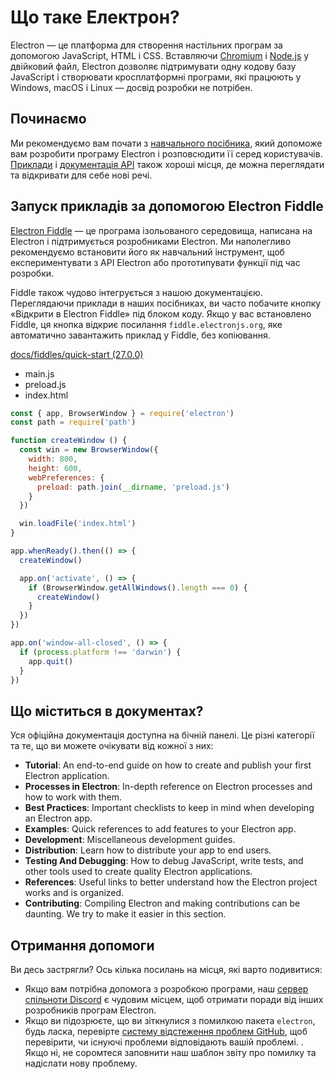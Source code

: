 # Що таке Електрон?

Electron — це платформа для створення настільних програм за допомогою JavaScript, HTML і CSS. Вставляючи [Chromium](https://www.chromium.org/) і [Node.js](https://nodejs.org/) у двійковий файл, Electron дозволяє підтримувати одну кодову базу JavaScript і створювати кросплатформні програми, які працюють у Windows, macOS і Linux — досвід розробки не потрібен.

## Починаємо

Ми рекомендуємо вам почати з [навчального посібника](https://www.electronjs.org/docs/latest/tutorial/tutorial-prerequisites), який допоможе вам розробити програму Electron і розповсюдити її серед користувачів. [Приклади](https://www.electronjs.org/docs/latest/tutorial/examples) і [документація API](https://www.electronjs.org/docs/latest/api/app) також хороші місця, де можна переглядати та відкривати для себе нові речі.

## Запуск прикладів за допомогою Electron Fiddle

[Electron Fiddle](https://electronjs.org/fiddle) — це програма ізольованого середовища, написана на Electron і підтримується розробниками Electron. Ми наполегливо рекомендуємо встановити його як навчальний інструмент, щоб експериментувати з API Electron або прототипувати функції під час розробки.

Fiddle також чудово інтегрується з нашою документацією. Переглядаючи приклади в наших посібниках, ви часто побачите кнопку «Відкрити в Electron Fiddle» під блоком коду. Якщо у вас встановлено Fiddle, ця кнопка відкриє посилання `fiddle.electronjs.org`, яке автоматично завантажить приклад у Fiddle, без копіювання.

[docs/fiddles/quick-start (27.0.0)](https://github.com/electron/electron/tree/v27.0.0/docs/fiddles/quick-start)

- main.js
- preload.js
- index.html

```js
const { app, BrowserWindow } = require('electron')
const path = require('path')

function createWindow () {
  const win = new BrowserWindow({
    width: 800,
    height: 600,
    webPreferences: {
      preload: path.join(__dirname, 'preload.js')
    }
  })

  win.loadFile('index.html')
}

app.whenReady().then(() => {
  createWindow()

  app.on('activate', () => {
    if (BrowserWindow.getAllWindows().length === 0) {
      createWindow()
    }
  })
})

app.on('window-all-closed', () => {
  if (process.platform !== 'darwin') {
    app.quit()
  }
})
```

## Що міститься в документах?

Уся офіційна документація доступна на бічній панелі. Це різні категорії та те, що ви можете очікувати від кожної з них:

- **Tutorial**: An end-to-end guide on how to create and publish your first Electron application.
- **Processes in Electron**: In-depth reference on Electron processes and how to work with them.
- **Best Practices**: Important checklists to keep in mind when developing an Electron app.
- **Examples**: Quick references to add features to your Electron app.
- **Development**: Miscellaneous development guides.
- **Distribution**: Learn how to distribute your app to end users.
- **Testing And Debugging**: How to debug JavaScript, write tests, and other tools used to create quality Electron applications.
- **References**: Useful links to better understand how the Electron project works and is organized.
- **Contributing**: Compiling Electron and making contributions can be daunting. We try to make it easier in this section.

## Отримання допомоги

Ви десь застрягли? Ось кілька посилань на місця, які варто подивитися:

- Якщо вам потрібна допомога з розробкою програми, наш [сервер спільноти Discord](https://discord.gg/electronjs) є чудовим місцем, щоб отримати поради від інших розробників програм Electron.
- Якщо ви підозрюєте, що ви зіткнулися з помилкою пакета `electron`, будь ласка, перевірте [систему відстеження проблем GitHub](https://github.com/electron/electron/issues), щоб перевірити, чи існуючі проблеми відповідають вашій проблемі. . Якщо ні, не соромтеся заповнити наш шаблон звіту про помилку та надіслати нову проблему.
